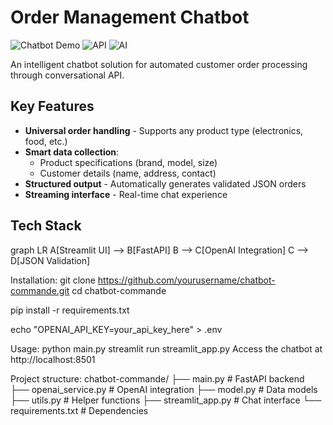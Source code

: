 # Order Management Chatbot

![Chatbot Demo](https://img.shields.io/badge/Demo-Streamlit-FF4B4B?logo=streamlit) 
![API](https://img.shields.io/badge/API-FastAPI-009688?logo=fastapi) 
![AI](https://img.shields.io/badge/Powered%20by-OpenAI-412991?logo=openai)

An intelligent chatbot solution for automated customer order processing through conversational API.

## Key Features

- **Universal order handling** - Supports any product type (electronics, food, etc.)
- **Smart data collection**:
  - Product specifications (brand, model, size)
  - Customer details (name, address, contact)
- **Structured output** - Automatically generates validated JSON orders
- **Streaming interface** - Real-time chat experience

## Tech Stack

graph LR
    A[Streamlit UI] --> B[FastAPI]
    B --> C[OpenAI Integration]
    C --> D[JSON Validation]

Installation:
git clone https://github.com/yourusername/chatbot-commande.git
cd chatbot-commande

pip install -r requirements.txt

echo "OPENAI_API_KEY=your_api_key_here" > .env

Usage:
python main.py
streamlit run streamlit_app.py
Access the chatbot at http://localhost:8501

Project structure:
chatbot-commande/
├── main.py               # FastAPI backend
├── openai_service.py     # OpenAI integration
├── model.py             # Data models
├── utils.py             # Helper functions
├── streamlit_app.py      # Chat interface
└── requirements.txt      # Dependencies



